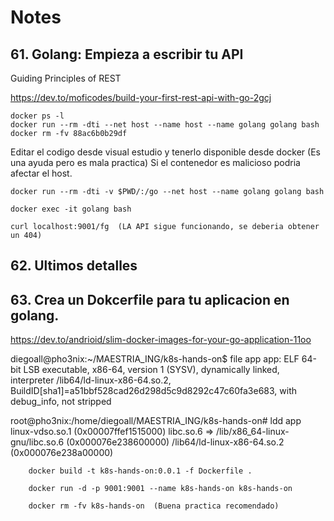 # Notes


## 61. Golang: Empieza a escribir tu API

Guiding Principles of REST


https://dev.to/moficodes/build-your-first-rest-api-with-go-2gcj

    docker ps -l
    docker run --rm -dti --net host --name host --name golang golang bash
    docker rm -fv 88ac6b0b29df

Editar el codigo desde visual estudio y tenerlo disponible desde docker (Es una ayuda pero es mala practica) Si el contenedor es malicioso podria afectar el host.

    docker run --rm -dti -v $PWD/:/go --net host --name golang golang bash

    docker exec -it golang bash

    curl localhost:9001/fg  (LA API sigue funcionando, se deberia obtener un 404)


## 62. Ultimos detalles



## 63. Crea un Dokcerfile para tu aplicacion en golang.

https://dev.to/andrioid/slim-docker-images-for-your-go-application-11oo


diegoall@pho3nix:~/MAESTRIA_ING/k8s-hands-on$ file app
app: ELF 64-bit LSB executable, x86-64, version 1 (SYSV), dynamically linked, interpreter /lib64/ld-linux-x86-64.so.2, BuildID[sha1]=a51bbf528cad26d298d5c9d8292c47c60fa3e683, with debug_info, not stripped


root@pho3nix:/home/diegoall/MAESTRIA_ING/k8s-hands-on# ldd app
        linux-vdso.so.1 (0x00007ffef1515000)
        libc.so.6 => /lib/x86_64-linux-gnu/libc.so.6 (0x000076e238600000)
        /lib64/ld-linux-x86-64.so.2 (0x000076e238a00000)


        docker build -t k8s-hands-on:0.0.1 -f Dockerfile .

        docker run -d -p 9001:9001 --name k8s-hands-on k8s-hands-on

        docker rm -fv k8s-hands-on  (Buena practica recomendado)
        

##



##



##


## 